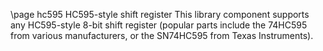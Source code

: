 \page hc595 HC595-style shift register
This library component supports any HC595-style 8-bit shift register (popular parts include the 74HC595 from various manufacturers, or the SN74HC595 from Texas Instruments).